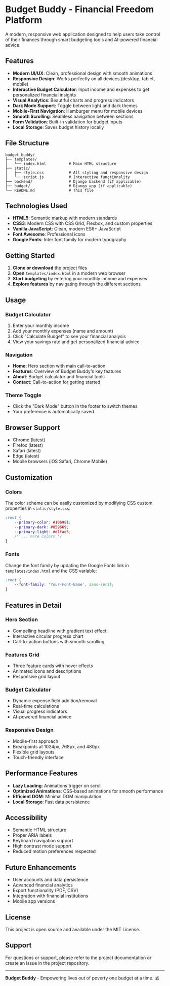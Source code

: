 # Budget Buddy - Financial Freedom Platform

A modern, responsive web application designed to help users take control of their finances through smart budgeting tools and AI-powered financial advice.

## Features

- **Modern UI/UX**: Clean, professional design with smooth animations
- **Responsive Design**: Works perfectly on all devices (desktop, tablet, mobile)
- **Interactive Budget Calculator**: Input income and expenses to get personalized financial insights
- **Visual Analytics**: Beautiful charts and progress indicators
- **Dark Mode Support**: Toggle between light and dark themes
- **Mobile-First Navigation**: Hamburger menu for mobile devices
- **Smooth Scrolling**: Seamless navigation between sections
- **Form Validation**: Built-in validation for budget inputs
- **Local Storage**: Saves budget history locally

## File Structure

```
budget_buddy/
├── templates/
│   └── index.html          # Main HTML structure
├── static/
│   ├── style.css           # All styling and responsive design
│   └── script.js           # Interactive functionality
├── backend/                # Django backend (if applicable)
├── budget/                 # Django app (if applicable)
└── README.md               # This file
```

## Technologies Used

- **HTML5**: Semantic markup with modern standards
- **CSS3**: Modern CSS with CSS Grid, Flexbox, and custom properties
- **Vanilla JavaScript**: Clean, modern ES6+ JavaScript
- **Font Awesome**: Professional icons
- **Google Fonts**: Inter font family for modern typography

## Getting Started

1. **Clone or download** the project files
2. **Open** `templates/index.html` in a modern web browser
3. **Start budgeting** by entering your monthly income and expenses
4. **Explore features** by navigating through the different sections

## Usage

### Budget Calculator
1. Enter your monthly income
2. Add your monthly expenses (name and amount)
3. Click "Calculate Budget" to see your financial analysis
4. View your savings rate and get personalized financial advice

### Navigation
- **Home**: Hero section with main call-to-action
- **Features**: Overview of Budget Buddy's key features
- **About**: Budget calculator and financial tools
- **Contact**: Call-to-action for getting started

### Theme Toggle
- Click the "Dark Mode" button in the footer to switch themes
- Your preference is automatically saved

## Browser Support

- Chrome (latest)
- Firefox (latest)
- Safari (latest)
- Edge (latest)
- Mobile browsers (iOS Safari, Chrome Mobile)

## Customization

### Colors
The color scheme can be easily customized by modifying CSS custom properties in `static/style.css`:

```css
:root {
    --primary-color: #10b981;
    --primary-dark: #059669;
    --primary-light: #d1fae5;
    /* ... more colors */
}
```

### Fonts
Change the font family by updating the Google Fonts link in `templates/index.html` and the CSS variable:

```css
:root {
    --font-family: 'Your-Font-Name', sans-serif;
}
```

## Features in Detail

### Hero Section
- Compelling headline with gradient text effect
- Interactive circular progress chart
- Call-to-action buttons with smooth scrolling

### Features Grid
- Three feature cards with hover effects
- Animated icons and descriptions
- Responsive grid layout

### Budget Calculator
- Dynamic expense field addition/removal
- Real-time calculations
- Visual progress indicators
- AI-powered financial advice

### Responsive Design
- Mobile-first approach
- Breakpoints at 1024px, 768px, and 480px
- Flexible grid layouts
- Touch-friendly interface

## Performance Features

- **Lazy Loading**: Animations trigger on scroll
- **Optimized Animations**: CSS-based animations for smooth performance
- **Efficient DOM**: Minimal DOM manipulation
- **Local Storage**: Fast data persistence

## Accessibility

- Semantic HTML structure
- Proper ARIA labels
- Keyboard navigation support
- High contrast mode support
- Reduced motion preferences respected

## Future Enhancements

- User accounts and data persistence
- Advanced financial analytics
- Export functionality (PDF, CSV)
- Integration with financial institutions
- Mobile app versions

## License

This project is open source and available under the MIT License.

## Support

For questions or support, please refer to the project documentation or create an issue in the project repository.

---

**Budget Buddy** - Empowering lives out of poverty one budget at a time. 💰
